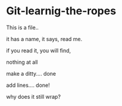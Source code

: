 # Git-learnig-the-ropes

This is a file..

it has a name, it says, read me.

if you read it, you will find, 

nothing at all





make a ditty.... done



add lines.... done!

why does it still wrap?
